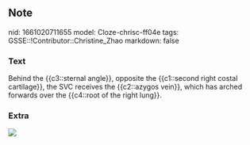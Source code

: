 ## Note
nid: 1661020711655
model: Cloze-chrisc-ff04e
tags: GSSE::!Contributor::Christine_Zhao
markdown: false

### Text
<div>
  <div>
    <div>
      Behind the {{c3::sternal angle}}, opposite the {{c1::second
      right costal cartilage}}, the SVC receives the {{c2::azygos
      vein}}, which has arched forwards over the {{c4::root of the
      right lung}}.
    </div>
  </div>
</div>

### Extra
<img src="Screen%20Shot%202021-06-03%20at%202.41.24%20pm.png">

